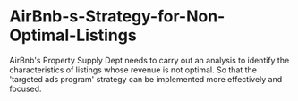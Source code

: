 # AirBnb-s-Strategy-for-Non-Optimal-Listings
AirBnb's Property Supply Dept needs to carry out an analysis to identify the characteristics of listings whose revenue is not optimal. So that the 'targeted ads program' strategy can be implemented more effectively and focused.
